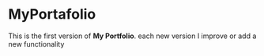 # MyPortafolio
This is the first version of __My Portfolio__. each new version I improve or add a new functionality

